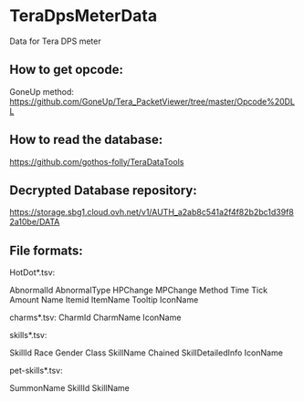 # TeraDpsMeterData
Data for Tera DPS meter

How to get opcode:
--------------------
GoneUp method: https://github.com/GoneUp/Tera_PacketViewer/tree/master/Opcode%20DLL

How to read the database: 
----------------------
https://github.com/gothos-folly/TeraDataTools

Decrypted Database repository:
----------------------
https://storage.sbg1.cloud.ovh.net/v1/AUTH_a2ab8c541a2f4f82b2bc1d39f82a10be/DATA

File formats:
----------------------
HotDot*.tsv:

AbnormalId	AbnormalType	HPChange	MPChange	Method	Time	Tick	Amount	Name	Itemid	ItemName	Tooltip	IconName


charms*.tsv:
CharmId	CharmName	IconName


skills*.tsv:

SkillId	Race	Gender	Class	SkillName	Chained	SkillDetailedInfo IconName


pet-skills*.tsv:

SummonName	SkillId	SkillName
